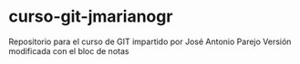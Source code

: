 ﻿# curso-git-jmarianogr
Repositorio para el curso de GIT impartido por José Antonio Parejo
Versión modificada con el bloc de notas